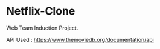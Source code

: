 # Netflix-Clone
Web Team Induction Project.

API Used : https://www.themoviedb.org/documentation/api
